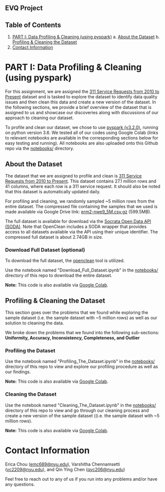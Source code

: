 ## EVQ Project

## Table of Contents
1. [PART I: Data Profiling & Cleaning (using pyspark)](#PART-I:-Data-Profiling-&-Cleaning-(using-pyspark))
    a. [About the Dataset](##About-the-Dataset)
    b. [Profiling & Cleaning the Dataset](##Profiling-&-Cleaning-the-Dataset)
2. [Contact Information](#Contact-Information)

# PART I: Data Profiling & Cleaning (using pyspark)

For this assignment, we are assigned the [311 Service Requests from 2010 to Present](https://data.cityofnewyork.us/Social-Services/311-Service-Requests-from-2010-to-Present/erm2-nwe9) dataset and is tasked to explore the dataset to identify data quality issues and then clean this data and create a new version of the dataset. In the following sections, we provide a brief overview of the dataset that is assigned to us and showcase our discoveries along with discussions of our approach to cleaning our dataset. 

To profile and clean our dataset, we chose to use [pyspark (v3.2.0)](https://spark.apache.org/docs/latest/api/python/getting_started/install.html), running on python version 3.6. We tested all of our codes using Google Colab (links to relevant notebooks are available in the corresponding sections below for easy testing and running). All notebooks are also uploaded onto this Github repo via the [notebooks/](https://github.com/qyc206/evq_big_data_project/tree/main/notebooks) directory.

## About the Dataset

The dataset that we are assigned to profile and clean is [311 Service Requests from 2010 to Present](https://data.cityofnewyork.us/Social-Services/311-Service-Requests-from-2010-to-Present/erm2-nwe9). This dataset contains 27.1 million rows and 41 columns, where each row is a 311 service request. It should also be noted that this dataset is automatically updated daily.

For profiling and cleaning, we randomly sampled ~5 million rows from the entire dataset. The compressed file containing the samples that we used is made available via Google Drive link: [erm2-nwe9_5M.csv.gz](https://drive.google.com/file/d/12pLI--cbQ-wTHjiDbiCdghYMDBUthQGf/view?usp=sharing) (599.5MB). 

The full dataset is available for download via the [Socrata Open Data API (SODA)](https://dev.socrata.com/). Note that OpenClean includes a SODA wrapper that provides access to all datasets available via the API using their unique identifier. The compressed full dataset is about 2.74GB in size. 

### Download Full Dataset (optional)

To download the full dataset, the [openclean](https://github.com/VIDA-NYU/openclean) tool is utilized. 

Use the notebook named "Download_Full_Dataset.ipynb" in the [notebooks/](https://github.com/qyc206/evq_big_data_project/tree/main/notebooks) directory of this repo to download the entire dataset.

**Note:** This code is also available via [Google Colab](https://colab.research.google.com/drive/1Xy7rwx-p3Rjef4T5CoWoTGW2KKaVCBKP?usp=sharing).

## Profiling & Cleaning the Dataset

This section goes over the problems that we found while exploring the sample dataset (i.e. the sample dataset with ~5 million rows) as well as our solution to cleaning the data. 

We broke down the problems that we found into the following sub-sections: 
**Uniformity, Accuracy, Inconsistency, Completeness, and Outlier**

### Profiling the Dataset

Use the notebook named "Profiling_The_Dataset.ipynb" in the [notebooks/](https://github.com/qyc206/evq_big_data_project/tree/main/notebooks) directory of this repo to view and explore our profiling procedure as well as our findings. 

**Note:** This code is also available via [Google Colab](https://colab.research.google.com/drive/1tk30gvS2qUptfBQTvsF68EuFWKPbwWY_?usp=sharing).

### Cleaning the Dataset

Use the notebook named "Cleaning_The_Dataset.ipynb" in the [notebooks/](https://github.com/qyc206/evq_big_data_project/tree/main/notebooks) directory of this repo to view and go through our cleaning process and create a new version of the sample dataset ((i.e. the sample dataset with ~5 million rows).

**Note:** This code is also available via [Google Colab](https://colab.research.google.com/drive/1_EYqXb2oN889RPqRc8jwQaWygmpzKBiF?usp=sharing).

# Contact Information

Erica Chou (emc689@nyu.edu), Varshitha Chennamsetti (vc2209@nyu.edu), and Qin Ying Chen (qyc206@nyu.edu)

Feel free to reach out to any of us if you run into any problems and/or have any questions.  
